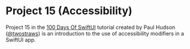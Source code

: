 # Project 15 (Accessibility)

Project 15 in the [100 Days Of SwiftUI](https://www.hackingwithswift.com/100/swiftui/) tutorial created by Paul Hudson ([@twostraws](https://github.com/twostraws)) is an introduction to the use of accessibility modifiers in a SwiftUI app.
